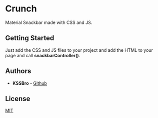 # Crunch

Material Snackbar made with CSS and JS.

## Getting Started

Just add the CSS and JS files to your project and add the HTML to your page and call **snackbarController()**.

## Authors

- **KSSBro** - [Github](https://github.com/KSSBro)

## License

[MIT](https://choosealicense.com/licenses/mit/)

